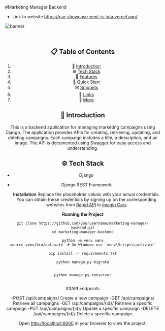 #Marketing Manager Backend
 - Link to website   <a>https://car-showcase-next-js-iota.vercel.app/</a>

![banner](https://imgur.com/2d0AFmP,png)
<div align="center">
  <br />

## 📋 <a name="table">Table of Contents</a>

1. 🤖 [Introduction](#introduction)
2. ⚙️ [Tech Stack](#tech-stack)
3. 🔋 [Features](#features)
4. 🤸 [Quick Start](#quick-start)
5. 🕸️ [Snippets](#snippets)
6. 🔗 [Links](#links)
7. 🚀 [More](#more)

## <a name="introduction">🤖 Introduction</a>
This is a backend application for managing marketing campaigns using Django. The application provides APIs for creating, retrieving, updating, and deleting campaigns. Each campaign includes a title, a description, and an image. The API is documented using Swagger for easy access and understanding.

## <a name="tech-stack">⚙️ Tech Stack</a>

- Django
- Django REST Framework

  **Installation**
Replace the placeholder values with your actual credentials. You can obtain these credentials by signing up on the corresponding websites from [Rapid API](https://www.youtube.com/redirect?event=video_description&redir_token=QUFFLUhqbmI1TlE1NHFGZ1JLdHU3dnAxSTU5a2R5UUM4QXxBQ3Jtc0tsUDY0aW8xMFhUZVdxMUNzSUlKUExRTG5UaDZoR3hWVFprN2tJV0k2dnk4MXo2NVFMVkk0NWhGS19Nd0g5cGRfN2JjcTdaSlJJRHJKYzlfT3lSS1M4TDVNVTV5Wl91c1lIR2VPZUYzbHJ2Tll2QkJ0aw&q=https%3A%2F%2Frapidapi.com%2Fapininjas%2Fapi%2Fcars-by-api-ninjas%3Futm_source%3Dyoutube.com%2FJavaScriptMastery%26utm_medium%3Dreferral%26utm_campaign%3DDevRel&v=pUNSHPyVryU) to [Imagin Cars](https://www.imagin.studio/solutions/api)

**Running the Project**

```Clone the repo
git clone https://github.com/yourusername/marketing-manager-backend.git
cd marketing-manager-backend

```


```Create a virtual environment:
python -m venv venv
source venv/bin/activate  # On Windows use `venv\Scripts\activate`

```


```Install the required packages:
pip install -r requirements.txt

```


```Apply migrations:
python manage.py migrate


```


```Run the development server:
python manage.py runserver


```

##API Endpoints

-POST	/api/campaigns/	Create a new campaign
-GET	/api/campaigns/	Retrieve all campaigns
-GET	/api/campaigns/{id}/	Retrieve a specific campaign
-PUT	/api/campaigns/{id}/	Update a specific campaign
-DELETE	/api/campaigns/{id}/	Delete a specific campaign

Open [http://localhost:8000](http://localhost:8000) in your browser to view the project.

  
